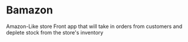 # Bamazon
Amazon-Like store Front app that will take in orders from customers and deplete stock from the store's inventory
